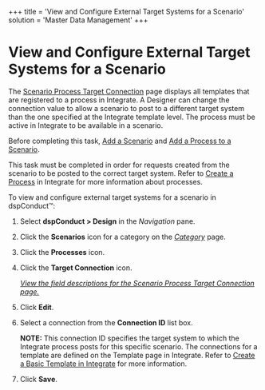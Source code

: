+++
title = 'View and Configure External Target Systems for a Scenario'
solution = 'Master Data Management'
+++

# View and Configure External Target Systems for a Scenario

The [Scenario Process Target
Connection](../Page_Desc/Scenario_Process_Target_Connection.htm) page
displays all templates that are registered to a process in Integrate. A
Designer can change the connection value to allow a scenario to post to
a different target system than the one specified at the Integrate
template level. The process must be active in Integrate to be available
in a scenario.

Before completing this task, [Add a Scenario](Add_Scenario.htm) and [Add
a Process to a Scenario](Add_an_Integrate_Process_to_a_Scenario.htm).

This task must be completed in order for requests created from the
scenario to be posted to the correct target system. Refer to [Create a
Process](../../../Platform/Integrate/Use_Cases/Create_a_Process.htm) in
Integrate for more information about processes.

To view and configure external target systems for a scenario in
dspConduct™:

1.  Select <span style="font-weight: bold;">dspConduct \> Design</span>
    in the *Navigation* pane.

2.  Click the **Scenarios** icon for a category on the
    *[Category](../Page_Desc/Category_H.htm)* page.

3.  Click the **Processes** icon.

4.  Click the **Target Connection** icon.
    
    *[View the field descriptions for the Scenario Process Target
    Connection
    page.](../Page_Desc/Scenario_Process_Target_Connection.htm)*

5.  Click **Edit**.

6.  Select a connection from the **Connection ID** list box.
    
    **NOTE:** This connection ID specifies the target system to which
    the Integrate process posts for this specific scenario. The
    connections for a template are defined on the Template page in
    Integrate. Refer to [Create a Basic Template in
    Integrate](../../../Platform/Integrate/Use_Cases/Create_a_Basic_Template.htm)
    for more information.

7.  Click **Save**.
